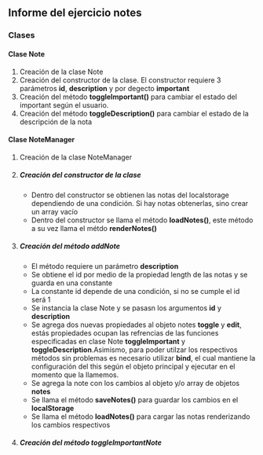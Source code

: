 ## Informe del ejercicio notes

### Clases 
#### Clase Note
1. Creación de la clase Note
2. Creación del constructor de la clase. El constructor requiere 3 parámetros __id__, __description__ y por degecto __important__
3. Creación del método __toggleImportant()__ para cambiar el estado del important según el usuario.
4. Creación del método __toggleDescription()__ para cambiar el estado
de la descripción de la nota 

#### Clase NoteManager
1. Creación de la clase NoteManager
2. ##### Creación del constructor de la clase
    - Dentro del constructor se obtienen las notas del localstorage dependiendo de una condición. Si hay notas obtenerlas, sino crear un array vacío
    - Dentro del constructor se llama el método __loadNotes()__, este método a su vez llama el métdo __renderNotes()__
3. ##### Creación del método addNote
    - El método requiere un parámetro __description__
    - Se obtiene el id por medio de la propiedad length de las notas y se guarda en una constante
    - La constante id depende de una condición, si no se cumple el id
    será 1
    - Se instancia la clase Note y se pasasn los argumentos __id__ y __description__
    - Se agrega dos nuevas propiedades al objeto notes __toggle__ y __edit__, estás propiedades ocupan las refrencias de las funciones especificadas en clase Note __toggleImportant__ y __toggleDescription__.Asimismo, para poder utilzar los respectivos métodos sin problemas es necesario utilizar __bind__, el cual mantiene la configuración del this según el objeto principal y ejecutar en el momento que la llamemos.
    - Se agrega la note con los cambios al objeto y/o array de objetos __notes__
    - Se llama el método __saveNotes()__ para guardar los cambios en el __localStorage__
    - Se llama el método __loadNotes()__ para cargar las notas renderizando los cambios respectivos
4. ##### Creación del método toggleImportantNote
 